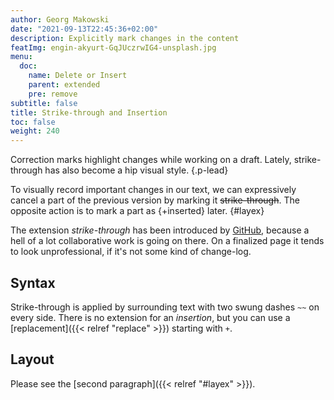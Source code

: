 ```yaml
---
author: Georg Makowski
date: "2021-09-13T22:45:36+02:00"
description: Explicitly mark changes in the content
featImg: engin-akyurt-GqJUczrwIG4-unsplash.jpg
menu:
  doc:
    name: Delete or Insert
    parent: extended
    pre: remove
subtitle: false
title: Strike-through and Insertion
toc: false
weight: 240
---
```


Correction marks highlight changes while working on a draft. Lately, strike-through has also become a hip visual style.
{.p-lead} <!--more-->

To visually record important changes in our text, we can expressively cancel a part of the previous version by marking it ~~strike-through~~. The opposite action is to mark a part as {+inserted} later.
{#layex}

The extension _strike-through_ has been introduced by [GitHub](https://github.com), because a hell of a lot collaborative work is going on there. On a finalized page it tends to look unprofessional, if it's not some kind of change-log.

## Syntax

Strike-through is applied by surrounding text with two swung dashes `~~` on every side. There is no extension for an _insertion_, but you can use a [replacement]({{< relref "replace" >}}) starting with `+`.

## Layout

Please see the [second paragraph]({{< relref "#layex" >}}).
